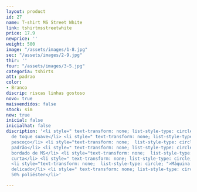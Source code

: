 ```yaml
---
layout: product
id: 27
name: T-shirt MS Street White
link: tshirtmsstreetwhite
price: 17.9
newprice: ''
weight: 500
image: "/assets/images/1-8.jpg"
sec: "/assets/images/2-9.jpg"
thir: ''
four: "/assets/images/3-5.jpg"
categoria: tshirts
att: padrao
color:
- Branco
discrip: riscas linhas gostoso
novo: true
maisvendidos: false
stock: sim
new: true
inicial: false
inicialhat: false
discription: '<li style=" text-transform: none; list-style-type: circle; ">Tecido
  de toque suave</li> <li style=" text-transform: none; list-style-type: circle; ">Tripulação
  pescoço</li> <li style="text-transform: none;  list-style-type: circle; ">T-shirt
  padrão</li> <li style=" text-transform: none; list-style-type: circle; ">Logotipo
  bordado de MS</li> <li style="text-transform: none;  list-style-type: circle; ">Manga
  curta</li> <li style=" text-transform: none; list-style-type: circle; ">Bainha curva</li>
  <li style="text-transform: none;  list-style-type: circle; ">Máquina de lavar modo
  delicado</li> <li style=" text-transform: none; list-style-type: circle; ">50% algodão
  50% poliéster</li>'

---
```

